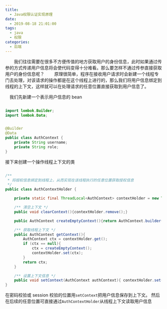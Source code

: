 ```yaml
---
title:
  - Java权限认证实现原理
date:
  - 2019-08-18 21:01:00
tags:
  - java
  - 权限
categories:
  - 后端
---
```


&emsp;&emsp;我们往往需要在很多不方便传值的地方获取用户的身份信息，此时如果通过传参的方式传递用户信息将会使代码变得十分难看。那么要怎样不通过传参直接获取用户的身份信息呢？
&emsp;&emsp;原理很简单，程序在接收用户请求时会新建一个线程专门去处理，对该请求的操作都是在这个线程上进行的，那么我们将用户信息绑定到线程的上下文，这样就可以在处理请求的任意位置直接获取到用户信息了。

&emsp;我们先新建一个表示用户信息的 bean

```java

import lombok.Builder;
import lombok.Data;


@Builder
@Data
public class AuthContext {
    private String username;
    private String role;
}

```

接下来创建一个操作线程上下文的类

```java

/**
 * 将授权信息绑定到线程上，从而实现在该线程执行的任意位置获取授权信息
 */
public class AuthContextHolder {

    private static final ThreadLocal<AuthContext> contextHolder = new ThreadLocal<>();

    /** 清空上下文 */
    public void clearContext(){contextHolder.remove();}

    public AuthContext createEmptyContext(){return AuthContext.builder().build();}

    /** 获取线程上下文 */
    public AuthContext getContext(){
        AuthContext ctx = contextHolder.get();
        if (ctx == null){
            ctx = createEmptyContext();
            contextHolder.set(ctx);
        }
        return ctx;
    }

    /** 设置上下文信息 */
    public void setContext(AuthContext authContext){ contextHolder.set(authContext); }
}

```

在密码校验或 session 校验的位置用`setContext`把用户信息保存到上下文。 然后在后续的任意位置可直接通过`AuthContextHolder`从线程上下文读取用户信息
